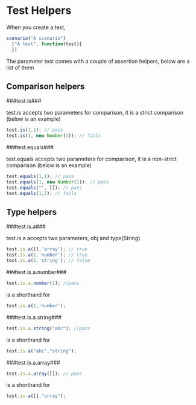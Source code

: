 Test Helpers
============

When you create a test,

```javascript
scenario("A scenario")
  ("A test", function(test){
  })
```

The parameter test comes with a couple of assertion helpers, below are a list of them

Comparison helpers
-------------------

###test.is###

test.is accepts two parameters for comparison, it is a strict comparison (below is an example)

```javascript
test.is(1,1); // pass
test.is(1, new Number(1)); // fails
```

###test.equals###

test.equals accepts two parameters for comparison, it is a non-strict comparison (below is an example)

```javascript
test.equals(1,1); // pass
test.equals(1, new Number(1)); // pass
test.equals("", []); // pass
test.equals(1,2); // fails
```

Type helpers
------------

###test.is.a###

test.is.a accepts two parameters, obj and type(String)

```javascript
test.is.a([],'array'); // true
test.is.a(1,'number'); // true
test.is.a(1,'string'); // false
```

###test.is.a.number###

```javascript
test.is.a.number(1); //pass
```

is a shorthand for

```javascript
test.is.a(1,'number');
```

###test.is.a.string###

```javascript
test.is.a.string("abc"); //pass
```

is a shorthand for

```javascript
test.is.a("abc","string");
```

###test.is.a.array###

```javascript
test.is.a.array([]); // pass
```

is a shorthand for

```javascript
test.is.a([],"array");
```
